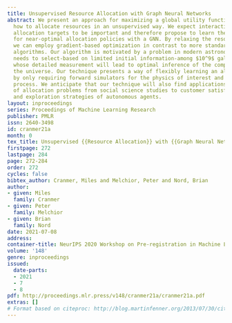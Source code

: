 ```yaml
---
title: Unsupervised Resource Allocation with Graph Neural Networks
abstract: We present an approach for maximizing a global utility function by learning
  how to allocate resources in an unsupervised way. We expect interactions between
  allocation targets to be important and therefore propose to learn the reward structure
  for near-optimal allocation policies with a GNN. By relaxing the resource constraint,
  we can employ gradient-based optimization in contrast to more standard evolutionary
  algorithms. Our algorithm is motivated by a problem in modern astronomy, where one
  needs to select-based on limited initial information-among $10^9$ galaxies those
  whose detailed measurement will lead to optimal inference of the composition of
  the universe. Our technique presents a way of flexibly learning an allocation strategy
  by only requiring forward simulators for the physics of interest and the measurement
  process. We anticipate that our technique will also find applications in a range
  of allocation problems from social science studies to customer satisfaction surveys
  and exploration strategies of autonomous agents.
layout: inproceedings
series: Proceedings of Machine Learning Research
publisher: PMLR
issn: 2640-3498
id: cranmer21a
month: 0
tex_title: Unsupervised {{Resource Allocation}} with {{Graph Neural Networks}}
firstpage: 272
lastpage: 284
page: 272-284
order: 272
cycles: false
bibtex_author: Cranmer, Miles and Melchior, Peter and Nord, Brian
author:
- given: Miles
  family: Cranmer
- given: Peter
  family: Melchior
- given: Brian
  family: Nord
date: 2021-07-08
address:
container-title: NeurIPS 2020 Workshop on Pre-registration in Machine Learning
volume: '148'
genre: inproceedings
issued:
  date-parts:
  - 2021
  - 7
  - 8
pdf: http://proceedings.mlr.press/v148/cranmer21a/cranmer21a.pdf
extras: []
# Format based on citeproc: http://blog.martinfenner.org/2013/07/30/citeproc-yaml-for-bibliographies/
---
```

